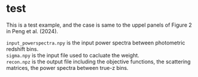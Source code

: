 # test
This is a test example, and the case is same to the uppel panels of Figure 2 in Peng et al. (2024).

```input_powerspectra.npy``` is the input power spectra between photometric redshift bins.   
```sigma.npy``` is the input file used to cacluate the weight.   
```recon.npz``` is the output file including the objective functions, the scattering matrices, the power spectra between true-z bins.

